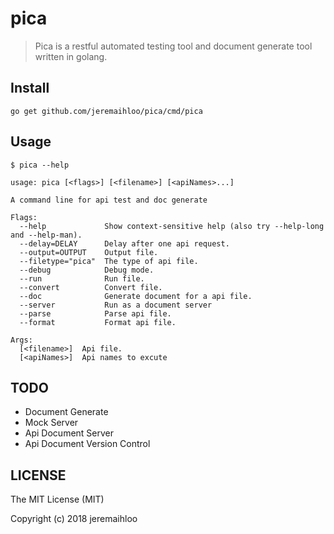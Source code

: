 # pica

> Pica is a restful automated testing tool and document generate tool written in golang.

## Install

```console
go get github.com/jeremaihloo/pica/cmd/pica
```

## Usage

```console
$ pica --help

usage: pica [<flags>] [<filename>] [<apiNames>...]

A command line for api test and doc generate

Flags:
  --help             Show context-sensitive help (also try --help-long and --help-man).
  --delay=DELAY      Delay after one api request.
  --output=OUTPUT    Output file.
  --filetype="pica"  The type of api file.
  --debug            Debug mode.
  --run              Run file.
  --convert          Convert file.
  --doc              Generate document for a api file.
  --server           Run as a document server
  --parse            Parse api file.
  --format           Format api file.

Args:
  [<filename>]  Api file.
  [<apiNames>]  Api names to excute

```

## TODO

- Document Generate
- Mock Server
- Api Document Server
- Api Document Version Control

## LICENSE

The MIT License (MIT)

Copyright (c) 2018 jeremaihloo